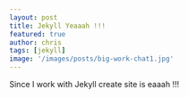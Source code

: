 ```yaml
---
layout: post
title: Jekyll Yeaaah !!!
featured: true
author: chris
tags: [jekyll]
image: '/images/posts/big-work-chat1.jpg'
---
```


<p class='c-content__cc-content'>
Since I work with Jekyll create site is eaaah !!!
</p>